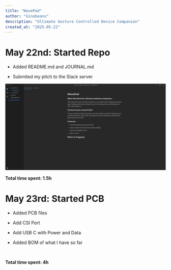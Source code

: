 ```yaml
---
title: "WavePad"
author: "Ginobeano"
description: "Ultimate Gesture Controlled Device Companion"
created_at: "2025-05-22"
---
```


# May 22nd: Started Repo

- Added README.md and JOURNAL.md

- Submited my pitch to the Slack server

![Screenshot 2025-05-22 221017.png](https://github.com/Choccy-vr/WavePad/blob/main/Screenshot%202025-05-22%20221017.png)

**Total time spent: 1.5h**

# May 23rd: Started PCB

- Added PCB files

- Add CSI Port

- Add USB C with Power and Data

- Added BOM of what I have so far

<img title="" src="file:///C:/Users/wante/AppData/Roaming/marktext/images/2025-05-23-15-58-07-image.png" alt="" width="519">

**Total time spent: 4h**

